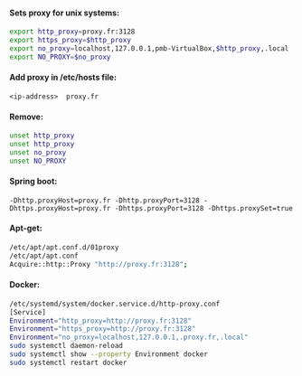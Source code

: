 #### Sets proxy for unix systems:  

```bash
export http_proxy=proxy.fr:3128
export https_proxy=$http_proxy
export no_proxy=localhost,127.0.0.1,pmb-VirtualBox,$http_proxy,.local
export NO_PROXY=$no_proxy
```

#### Add proxy in /etc/hosts file:
`<ip-address>  proxy.fr`

#### Remove:  

```bash
unset http_proxy
unset http_proxy
unset no_proxy
unset NO_PROXY
```

#### Spring boot:
`-Dhttp.proxyHost=proxy.fr -Dhttp.proxyPort=3128 -Dhttps.proxyHost=proxy.fr -Dhttps.proxyPort=3128 -Dhttps.proxySet=true`

#### Apt-get:
```bash
/etc/apt/apt.conf.d/01proxy
/etc/apt/apt.conf
Acquire::http::Proxy "http://proxy.fr:3128";
```

#### Docker:
```bash
/etc/systemd/system/docker.service.d/http-proxy.conf
[Service]
Environment="http_proxy=http://proxy.fr:3128"
Environment="https_proxy=http://proxy.fr:3128"
Environment="no_proxy=localhost,127.0.0.1,.proxy.fr,.local"
sudo systemctl daemon-reload
sudo systemctl show --property Environment docker
sudo systemctl restart docker
```


